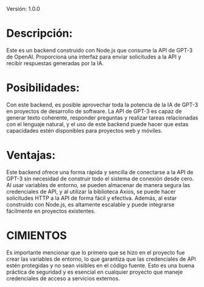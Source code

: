 Versión: 1.0.0

# Descripción:
 Este es un backend construido con Node.js que consume la API de GPT-3 de OpenAI. Proporciona una interfaz para enviar solicitudes a la API y recibir respuestas generadas por la IA.

# Posibilidades:
Con este backend, es posible aprovechar toda la potencia de la IA de GPT-3 en proyectos de desarrollo de software. La API de GPT-3 es capaz de generar texto coherente, responder preguntas y realizar tareas relacionadas con el lenguaje natural, y el uso de este backend puede hacer que estas capacidades estén disponibles para proyectos web y móviles.



# Ventajas: 
Este backend ofrece una forma rápida y sencilla de conectarse a la API de GPT-3 sin necesidad de construir todo el sistema de conexión desde cero. Al usar variables de entorno, se pueden almacenar de manera segura las credenciales de API, y al utilizar la biblioteca Axios, se puede hacer solicitudes HTTP a la API de forma fácil y efectiva. Además, al estar construido con Node.js, es altamente escalable y puede integrarse fácilmente en proyectos existentes.

# CIMIENTOS
Es importante mencionar que lo primero que se hizo en el proyecto fue crear las variables de entorno, lo que garantiza que las credenciales de API estén protegidas y no sean visibles en el código fuente. Esto es una buena práctica de seguridad y es esencial en cualquier proyecto que maneje credenciales de acceso a servicios externos.